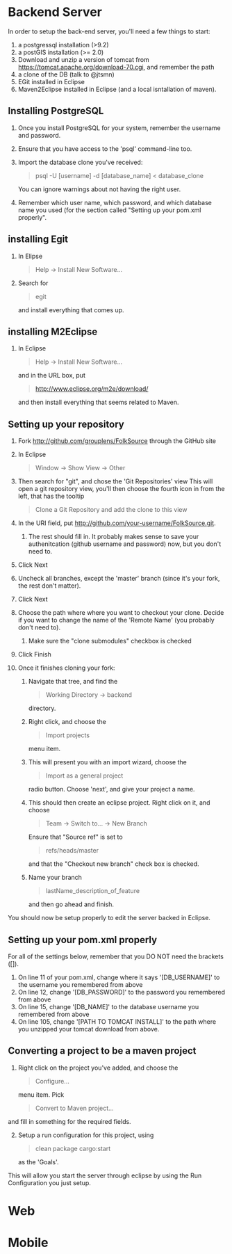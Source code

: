 # Backend Server
In order to setup the back-end server, you'll need a few things to start:
1. a postgressql installation (>9.2)
2. a postGIS installation (>= 2.0)
3. Download and unzip a version of tomcat from https://tomcat.apache.org/download-70.cgi, and remember the path
4. a clone of the DB (talk to @jtsmn)
5. EGit installed in Eclipse
6. Maven2Eclipse installed in Eclipse (and a local isntallation of maven).

## Installing PostgreSQL

1. Once you install PostgreSQL for your system, remember the username and
   password.
2. Ensure that you have access to the 'psql' command-line too.
3. Import the database clone you've received:

	> psql -U [username] -d [database_name] < database_clone

	You can ignore warnings about not having the right user.

4. Remember which user name, which password, and which database name you used
   (for the section called "Setting up your pom.xml properly". 

## installing Egit
1. In Elipse

	> Help -> Install New Software...

2. Search for 

	> egit

	and install everything that comes up.

## installing M2Eclipse
1. In Eclipse

	> Help -> Install New Software...

	and in the URL box, put 

	> http://www.eclipse.org/m2e/download/
	
	and then install everything that seems related to Maven.
	
## Setting up your repository
1. Fork http://github.com/grouplens/FolkSource through the GitHub site
2. In Eclipse

	> Window -> Show View -> Other

3. Then search for "git", and chose the 'Git Repositories' view
	This will open a git repository view, you'll then choose the fourth icon in from
	the left, that has the tooltip

	> Clone a Git Repository and add the clone to this view

4. In the URI field, put http://github.com/your-username/FolkSource.git. 
	1. The rest should fill in. It probably makes sense to save your authenitcation (github username and password) now, but you don't need to. 
5. Click Next
6. Uncheck all branches, except the 'master' branch (since it's your fork, the rest don't matter). 
7. Click Next
8. Choose the path where where you want to checkout your clone. Decide if you
	want to change the name of the 'Remote Name' (you probably don't need to).
	1. Make sure the "clone submodules" checkbox is checked
9. Click Finish
10. Once it finishes cloning your fork:
	1. Navigate that tree, and find the

		> Working Directory -> backend 

		directory. 

	2. Right click, and choose the

		> Import projects

		menu item.

	3. This will present you with an import wizard, choose the

		> Import as a general project

		radio button. Choose 'next', and give your project a name.

	4. This should then create an eclipse project. Right click on it, and choose

		> Team -> Switch to... -> New Branch

		Ensure that "Source ref" is set to 

		> refs/heads/master

		and that the "Checkout new branch" check box is checked.

	5. Name your branch

		> lastName_description_of_feature

		and then go ahead and finish. 

You should now be setup properly to edit the server backed in Eclipse.

## Setting up your pom.xml properly
For all of the settings below, remember that you DO NOT need the brackets ([]). 

1. On line 11 of your pom.xml, change where it says '[DB_USERNAME]' to the
   username you remembered from above
2. On line 12, change '[DB_PASSWORD]' to the password you remembered from above
3. On line 15, change '[DB_NAME]' to the database username you remembered from
   above
4. On line 105, change '[PATH TO TOMCAT INSTALL]' to the path where you unzipped
   your tomcat download from above. 

## Converting a project to be a maven project
1. Right click on the project you've added, and choose the 

	> Configure...

	menu item. Pick 

	> Convert to Maven project...

and fill in something for the required fields. 

2. Setup a run configuration for this project, using

	> clean package cargo:start

	as the 'Goals'.

This will allow you start the server through eclipse by using the Run
Configuration you just setup.

# Web

# Mobile

